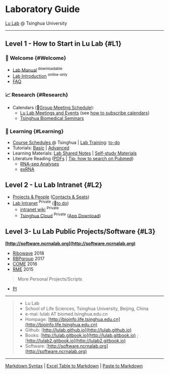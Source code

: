 # Laboratory Guide 

[Lu Lab](http://bioinfo.life.tsinghua.edu.cn) @ Tsinghua University

---

## Level 1 - How to Start in Lu Lab {#L1}

### 🎉 **Welcome** {#Welcome}

* [Lab Manual](https://cloud.tsinghua.edu.cn/f/d48e8cdb0803439186ca/) <sup>downloadable</sup>
* [Lab Introduction](https://www.jianguoyun.com/p/DTwqZJAQsJbvBRj2s2U) <sup>online-only</sup>
* [FAQ](https://lulab.github.io/FAQ)

### 📈 **Research** {#Research}

* Calendars (🚩[Group Meeting Schedule](https://cloud.tsinghua.edu.cn/f/007eef8425d549a68255/)):
  * [Lu Lab Meetings and Events](https://calendar.google.com/calendar/embed?src=rhfq9d5sr46lqjpg3vd1ncbosc%40group.calendar.google.com&ctz=Asia%2FShanghai) \(see [how to subscribe calendars](https://lulab.github.io/cal)\)
  * [Tsinghua Biomedical Seminars](https://calendar.google.com/calendar/embed?src=hrabiq5okeupg1tfnpa7g9qqr0%40group.calendar.google.com&ctz=Asia%2FShanghai)

### 📖 **Learning**  {#Learning}

* [Course Schedules ](https://lulab.github.io/courses) @ Tsinghua  \| [Lab Training](https://lulab.github.io/training): [to-do](https://github.com/lulab/training/projects/1?fullscreen=true)
* Tutorials: [Basic](https://lulab2.gitbook.io/teaching)  \|  [Advanced](https://lulab.gitbook.io/training)
* Learning Materials: [Lab Shared Notes](https://www.evernote.com/pub/luzhiustc/lulabsharednotes) \| [Self-study Materials](https://cloud.tsinghua.edu.cn/d/e63019c19d59449992fc/)
* Literature Reading ([PDFs](https://cloud.tsinghua.edu.cn/d/d2b6ca8a4cce49438f59/) \| [Tip: how to search on Pubmed](http://lulab.github.io/reading))
   * [RNA-seq Analyses](http://lulab.github.io/RNA/literature)
   * [exRNA](http://lulab.github.io/exRNA/literature)

   
   


## Level 2 - Lu Lab Intranet {#L2}

* [Projects & People](https://www.evernote.com/l/ABIzDmxWoeZDC4T3dMoiGqzgNYENpX3Nvl0) ([Contacts & Seats](https://www.icloud.com/numbers/0jOfAXxHScDY51I-g0RwT1YKQ))
* [Lab Intranet](http://lulab.github.io/intranet) <sup>Private</sup> (🚩[to do](https://github.com/lulab/intranet/projects/1?fullscreen=true))
  * [intranet wiki](https://github.com/lulab/intranet/wiki) <sup>Private</sup>
  * [Tsinghua Cloud](https://cloud.tsinghua.edu.cn) <sup>Private</sup> ([App Download](https://www.seafile.com/download))





## Level 3- Lu Lab Public Projects/Software {#L3}

**[http://software.ncrnalab.org](http://software.ncrnalab.org)**

* [Ribowave](http://lulab.github.io/Ribowave) 2018
* [RBPgroup](https://github.com/lulab/RBPgroup) 2017
* [COME](https://github.com/lulab/COME) 2016
* [RME](https://github.com/lulab/RME) 2015

> More Personal Projects/Scripts

* [PI](http://urluzhi.github.io/scripts) 


---

> * Lu Lab
> * School of Life Sciences, Tsinghua University, Beijing, China
> * e-mai: lulab AT biomed.tsinghua.edu.cn
> * Hompage: [http://bioinfo.life.tsinghua.edu.cn](http://bioinfo.life.tsinghua.edu.cn)
> * Github: [http://lulab.github.io](http://lulab.github.io)
> * Books: [http://lulab.gitbook.io](http://lulab.gitbook.io) ; [http://lulab2.gitbook.io](http://lulab2.gitbook.io)
> * Software: [http://software.ncrnalab.org](http://software.ncrnalab.org)


---

[Markdown Syntax](https://github.com/adam-p/markdown-here/wiki/Markdown-Cheatsheet) \| [Excel Table to Markdown](https://www.tablesgenerator.com/markdown_tables) \| [Paste to Markdown](https://euangoddard.github.io/clipboard2markdown/)


